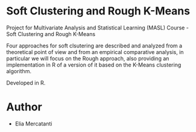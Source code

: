 # Soft Clustering and Rough K-Means
Project for Multivariate Analysis and Statistical Learning (MASL) Course - Soft Clustering and Rough K-Means

Four approaches for soft clsutering are described and analyzed from a theoretical point of view and from an
empirical comparative analysis, in particular we will focus on the Rough approach, also providing an 
implementation in R of a version of it based on the K-Means clustering algorithm.

Developed in R.

# Author
- Elia Mercatanti
